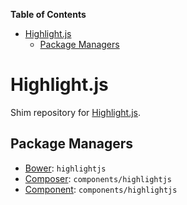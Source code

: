 <!-- START doctoc generated TOC please keep comment here to allow auto update -->
<!-- DON'T EDIT THIS SECTION, INSTEAD RE-RUN doctoc TO UPDATE -->
**Table of Contents**

- [Highlight.js](#highlightjs)
  - [Package Managers](#package-managers)

<!-- END doctoc generated TOC please keep comment here to allow auto update -->

Highlight.js
============

Shim repository for [Highlight.js](http://highlightjs.org/).

Package Managers
----------------

* [Bower](http://bower.io): `highlightjs`
* [Composer](http://packagist.org/packages/components/highlightjs): `components/highlightjs`
* [Component](http://component.io): `components/highlightjs`
